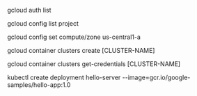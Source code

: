 gcloud auth list

gcloud config list project


gcloud config set compute/zone us-central1-a


gcloud container clusters create [CLUSTER-NAME]


gcloud container clusters get-credentials [CLUSTER-NAME]


kubectl create deployment hello-server --image=gcr.io/google-samples/hello-app:1.0
